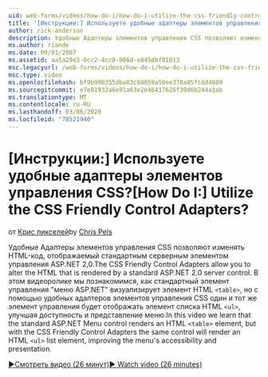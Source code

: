 ```yaml
---
uid: web-forms/videos/how-do-i/how-do-i-utilize-the-css-friendly-control-adapters
title: '[Инструкции:] Используете удобные адаптеры элементов управления CSS? | Документы Майкрософт'
author: rick-anderson
description: Удобные Адаптеры элементов управления CSS позволяют изменять HTML-код, отображаемый стандартным серверным элементом управления ASP.NET 2,0. В этом видеоролике мы познакомимся с Стэн...
ms.author: riande
ms.date: 09/01/2007
ms.assetid: aa5a29e3-0cc2-4cc0-986d-e845dbf01813
msc.legacyurl: /web-forms/videos/how-do-i/how-do-i-utilize-the-css-friendly-control-adapters
msc.type: video
ms.openlocfilehash: bf9b990355dba83c68059a50ee378a85fcdd4089
ms.sourcegitcommit: e7e91932a6e91a63e2e46417626f39d6b244a3ab
ms.translationtype: MT
ms.contentlocale: ru-RU
ms.lasthandoff: 03/06/2020
ms.locfileid: "78521940"
---
```

# <a name="how-do-i-utilize-the-css-friendly-control-adapters"></a><span data-ttu-id="df545-105">[Инструкции:] Используете удобные адаптеры элементов управления CSS?</span><span class="sxs-lookup"><span data-stu-id="df545-105">[How Do I:] Utilize the CSS Friendly Control Adapters?</span></span>

<span data-ttu-id="df545-106">от [Крис пикселей](https://twitter.com/chrispels)</span><span class="sxs-lookup"><span data-stu-id="df545-106">by [Chris Pels](https://twitter.com/chrispels)</span></span>

<span data-ttu-id="df545-107">Удобные Адаптеры элементов управления CSS позволяют изменять HTML-код, отображаемый стандартным серверным элементом управления ASP.NET 2,0.</span><span class="sxs-lookup"><span data-stu-id="df545-107">The CSS Friendly Control Adapters allow you to alter the HTML that is rendered by a standard ASP.NET 2.0 server control.</span></span> <span data-ttu-id="df545-108">В этом видеоролике мы познакомимся, как стандартный элемент управления "меню ASP.NET" визуализирует элемент HTML `<table>`, но с помощью удобных адаптеров элементов управления CSS один и тот же элемент управления будет отображать элемент списка HTML `<ul>`, улучшая доступность и представление меню.</span><span class="sxs-lookup"><span data-stu-id="df545-108">In this video we learn that the standard ASP.NET Menu control renders an HTML `<table>` element, but with the CSS Friendly Control Adapters the same control will render an HTML `<ul>` list element, improving the menu's accessibility and presentation.</span></span> 

[<span data-ttu-id="df545-109">&#9654;Смотреть видео (26 минут)</span><span class="sxs-lookup"><span data-stu-id="df545-109">&#9654; Watch video (26 minutes)</span></span>](https://channel9.msdn.com/Blogs/ASP-NET-Site-Videos/how-do-i-utilize-the-css-friendly-control-adapters)
